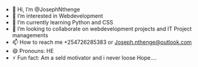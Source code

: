 - 👋 Hi, I’m @JosephNthenge
- 👀 I’m interested in Webdevelopment
- 🌱 I’m currently learning Python and CSS
- 💞️ I’m looking to collaborate on webdevelopment projects and IT Project managements
- 📫 How to reach me +254726285383 or Joseph.nthenge@outlook.com
- 😄 Pronouns: HE
- ⚡ Fun fact: Am a seld motivator and i never loose Hope....

<!---
JosephNthenge/JosephNthenge is a ✨ special ✨ repository because its `README.md` (this file) appears on your GitHub profile.
You can click the Preview link to take a look at your changes.
--->
